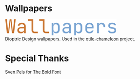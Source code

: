 # Wallpapers
![wallpapers](https://github.com/DioptricDesign/Wallpapers/blob/main/readme/wallpapers.png)\
Dioptric Design wallpapers. Used in the [qtile-chameleon](https://www.dioptricdesign.com/2022/03/23/qtile-chameleon-qa/) project.
# Special Thanks
[Sven Pels](svenpels.com) for [The Bold Font](https://www.dafont.com/the-bold-font.font)
